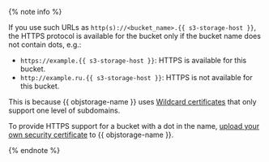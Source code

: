 {% note info %}

If you use such URLs as `http(s)://<bucket_name>.{{ s3-storage-host }}`, the HTTPS protocol is available for the bucket only if the bucket name does not contain dots, e.g.:

* `https://example.{{ s3-storage-host }}`: HTTPS is available for this bucket.
* `http://example.ru.{{ s3-storage-host }}`: HTTPS is not available for this bucket.

This is because {{ objstorage-name }} uses [Wildcard certificates](https://en.wikipedia.org/wiki/Wildcard_certificate) that only support one level of subdomains.

To provide HTTPS support for a bucket with a dot in the name, [upload your own security certificate](../../storage/operations/hosting/certificate.md) to {{ objstorage-name }}.

{% endnote %}